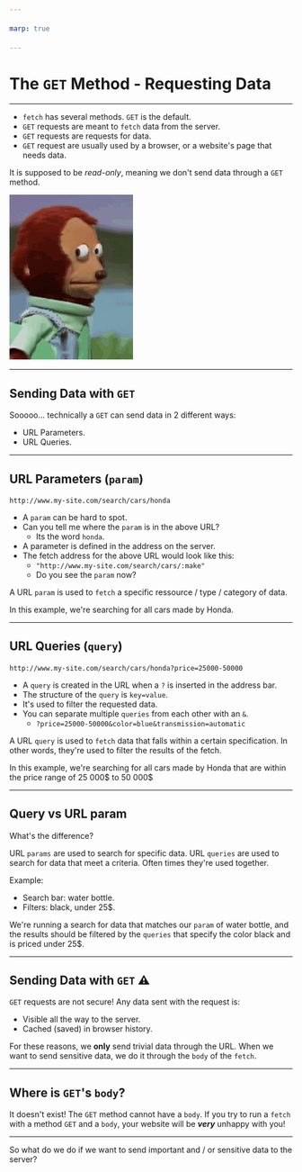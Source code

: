 ```yaml
---

marp: true

---
```


# The `GET` Method - Requesting Data

---

- `fetch` has several methods. `GET` is the default.
- `GET` requests are meant to `fetch` data from the server.
- `GET` requests are requests for data.
- `GET` request are usually used by a browser, or a website's page that needs data.

It is supposed to be _read-only_, meaning we don't send data through a `GET` method.

![monkey](assets/shifty_monkey.gif)

---

## Sending Data with `GET`

Sooooo... technically a `GET` can send data in 2 different ways:
- URL Parameters.
- URL Queries.

---

## URL Parameters (`param`)

```
http://www.my-site.com/search/cars/honda
```

- A `param` can be hard to spot. 
- Can you tell me where the `param` is in the above URL?
    - Its the word `honda`.
- A parameter is defined in the address on the server. 
- The fetch address for the above URL would look like this:
    -  `"http://www.my-site.com/search/cars/:make"`
    -  Do you see the `param` now?

A URL `param` is used to `fetch` a specific ressource / type / category of data. 

In this example, we're searching for all cars made by Honda.

---

## URL Queries (`query`)

```
http://www.my-site.com/search/cars/honda?price=25000-50000
```

- A `query` is created in the URL when a `?` is inserted in the address bar.
- The structure of the `query` is `key=value`.
- It's used to filter the requested data.
- You can separate multiple `queries` from each other with an `&`.
    - ```?price=25000-50000&color=blue&transmission=automatic```

A URL `query` is used to `fetch` data that falls within a certain specification. In other words, they're used to filter the results of the fetch.

In this example, we're searching for all cars made by Honda that are within the price range of 25 000$ to 50 000$

---

## Query vs URL param

What's the difference?

URL `params` are used to search for specific data. URL `queries` are used to search for data that meet a criteria. Often times they're used together.

Example:
- Search bar: water bottle.
- Filters: black, under 25$.

We're running a search for data that matches our `param` of water bottle, and the results should be filtered by the `queries` that specify the color black and is priced under 25$.

---

## Sending Data with `GET` ⚠

`GET` requests are not secure! Any data sent with the request is:

- Visible all the way to the server.
- Cached (saved) in browser history.

For these reasons, we **only** send trivial data through the URL. When we want to send sensitive data, we do it through the `body` of the `fetch`.

---

## Where is `GET`'s `body`?

It doesn't exist! The `GET` method cannot have a `body`. If you try to run a `fetch` with a method `GET` and a `body`, your website will be **_very_** unhappy with you!

---

So what do we do if we want to send important and / or sensitive data to the server?